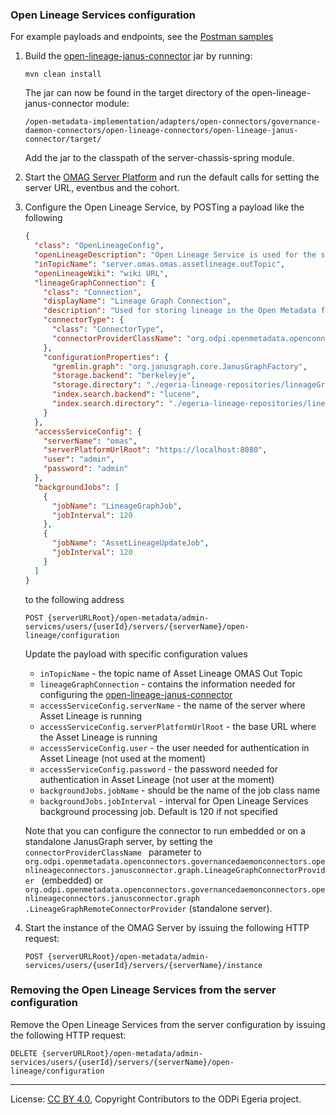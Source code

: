 <!-- SPDX-License-Identifier: CC-BY-4.0 -->
<!-- Copyright Contributors to the ODPi Egeria project. -->
### Open Lineage Services configuration

For example payloads and endpoints, see the [Postman samples](../samples/OLS.postman_collection.json) 


1. Build the 
[open-lineage-janus-connector](../../../../adapters/open-connectors/governance-daemon-connectors/open-lineage-connectors/open-lineage-janus-connector/README.md) jar by running:

    ```
    mvn clean install
    ```

    The jar can now be found in the target directory of the open-lineage-janus-connector module:

    ```
    /open-metadata-implementation/adapters/open-connectors/governance-daemon-connectors/open-lineage-connectors/open-lineage-janus-connector/target/
    ```

    Add the jar to the classpath of the server-chassis-spring module.

2. Start the [OMAG Server Platform](../../../../../open-metadata-resources/open-metadata-tutorials/omag-server-tutorial) and run the default calls for
 setting the server URL, eventbus and the cohort.

3. Configure the Open Lineage Service, by POSTing a payload like the following
 
    ```json
    {
      "class": "OpenLineageConfig",
      "openLineageDescription": "Open Lineage Service is used for the storage and querying of lineage",
      "inTopicName": "server.omas.omas.assetlineage.outTopic",
      "openLineageWiki": "wiki URL",
      "lineageGraphConnection": {
        "class": "Connection",
        "displayName": "Lineage Graph Connection",
        "description": "Used for storing lineage in the Open Metadata format",
        "connectorType": {
          "class": "ConnectorType",
          "connectorProviderClassName": "org.odpi.openmetadata.openconnectors.governancedaemonconnectors.openlineageconnectors.janusconnector.graph.LineageGraphConnectorProvider"
        },
        "configurationProperties": {
          "gremlin.graph": "org.janusgraph.core.JanusGraphFactory",
          "storage.backend": "berkeleyje",
          "storage.directory": "./egeria-lineage-repositories/lineageGraph/berkeley",
          "index.search.backend": "lucene",
          "index.search.directory": "./egeria-lineage-repositories/lineageGraph/searchindex"
        }
      },
      "accessServiceConfig": {
        "serverName": "omas",
        "serverPlatformUrlRoot": "https://localhost:8080",
        "user": "admin",
        "password": "admin"
      },
      "backgroundJobs": [
        {
          "jobName": "LineageGraphJob",
          "jobInterval": 120
        }, 
        {
          "jobName": "AssetLineageUpdateJob",
          "jobInterval": 120
        }
      ]
   }
    ```
    to the following address

    ```
    POST {serverURLRoot}/open-metadata/admin-services/users/{userId}/servers/{serverName}/open-lineage/configuration
    ```

    Update the payload with specific configuration values
    - `inTopicName` - the topic name of Asset Lineage OMAS Out Topic
    - `lineageGraphConnection` - contains the information needed for configuring the 
    [open-lineage-janus-connector](../../../../adapters/open-connectors/governance-daemon-connectors/open-lineage-connectors/open-lineage-janus-connector/README.md)
    - `accessServiceConfig.serverName` - the name of the server where Asset Lineage is running
    - `accessServiceConfig.serverPlatformUrlRoot` - the base URL where the Asset Lineage is running
    - `accessServiceConfig.user` - the user needed for authentication in Asset Lineage (not used at the moment)
    - `accessServiceConfig.password` - the password needed for authentication in Asset Lineage (not user at the moment)
    - `backgroundJobs.jobName` - should be the name of the job class name
    - `backgroundJobs.jobInterval` - interval for Open Lineage Services background processing job. Default is 120 if not specified

    Note that you can configure the connector to run embedded or on a standalone JanusGraph server, by setting the `connectorProviderClassName
    ` parameter to 
    `org.odpi.openmetadata.openconnectors.governancedaemonconnectors.openlineageconnectors.janusconnector.graph.LineageGraphConnectorProvider
    ` (embedded) or `org.odpi.openmetadata.openconnectors.governancedaemonconnectors.openlineageconnectors.janusconnector.graph
    .LineageGraphRemoteConnectorProvider`
    (standalone server). 
 
4. Start the instance of the OMAG Server by issuing the following HTTP request:
    
    ```
    POST {serverURLRoot}/open-metadata/admin-services/users/{userId}/servers/{serverName}/instance
    ```

### Removing the Open Lineage Services from the server configuration

Remove the Open Lineage Services from the server configuration by issuing the following HTTP request:
    
```
DELETE {serverURLRoot}/open-metadata/admin-services/users/{userId}/servers/{serverName}/open-lineage/configuration
```

----
License: [CC BY 4.0](https://creativecommons.org/licenses/by/4.0/),
Copyright Contributors to the ODPi Egeria project.